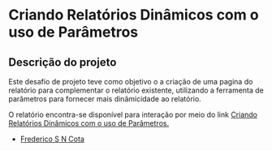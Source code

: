# Criando Relatórios Dinâmicos com o uso de Parâmetros

## Descrição do projeto

Este desafio de projeto teve como objetivo o a criação de uma pagina do relatório para complementar o relatório existente, utilizando a ferramenta de parâmetros para fornecer mais dinâmicidade ao relatório. 

O relatório encontra-se disponível para interação por meio do link [Criando Relatórios Dinâmicos com o uso de Parâmetros.](https://app.powerbi.com/view?r=eyJrIjoiZmU3M2FjODktODk0OC00YTRkLTk4MDktMGRiMjgyNGU2YTU3IiwidCI6IjMxMTU3MGI0LTFhYmMtNGRmZS05NjgzLTFlNGQ4ZDZmOGExNiJ9&pageName=2808ed67a74b26782b6c)

- [Frederico S N Cota](https://github.com/Sanderfn)
